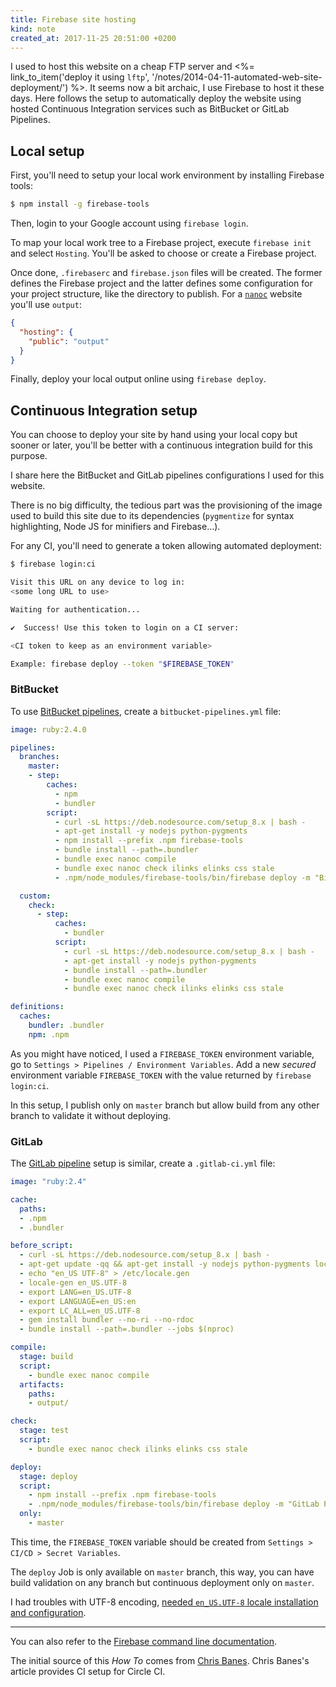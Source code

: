 ```yaml
---
title: Firebase site hosting
kind: note
created_at: 2017-11-25 20:51:00 +0200
---
```


I used to host this website on a cheap FTP server and <%= link_to_item('deploy it using `lftp`', '/notes/2014-04-11-automated-web-site-deployment/') %>.
It seems now a bit archaic, I use Firebase to host it these days.
Here follows the setup to automatically deploy the website using hosted Continuous Integration services such as BitBucket or GitLab Pipelines.

## Local setup

First, you'll need to setup your local work environment by installing Firebase tools:

```bash
$ npm install -g firebase-tools
```

Then, login to your Google account using `firebase login`.

To map your local work tree to a Firebase project, execute `firebase init` and select `Hosting`. You'll be asked to choose 
or create a Firebase project.

Once done, `.firebaserc` and `firebase.json` files will be created. The former defines the Firebase project and the latter
defines some configuration for your project structure, like the directory to publish.
For a [`nanoc`](https://nanoc.ws/) website you'll use `output`:

```json
{
  "hosting": {
    "public": "output"
  }
}
```

Finally, deploy your local output online using `firebase deploy`.

## Continuous Integration setup

You can choose to deploy your site by hand using your local copy but sooner or later, you'll be better with a
continuous integration build for this purpose.

I share here the BitBucket and GitLab pipelines configurations I used for this website.

There is no big difficulty, the tedious part was the provisioning of the image used to build this site due to
its dependencies (`pygmentize` for syntax highlighting, Node JS for minifiers and Firebase…).

For any CI, you'll need to generate a token allowing automated deployment:

```bash
$ firebase login:ci

Visit this URL on any device to log in:
<some long URL to use>

Waiting for authentication...

✔  Success! Use this token to login on a CI server:

<CI token to keep as an environment variable>

Example: firebase deploy --token "$FIREBASE_TOKEN"
```

<!-- title broken after ``` ``` block, needed something (like this comment!) to fix it -->

### BitBucket

To use [BitBucket pipelines](https://bitbucket.org/product/features/pipelines), create a `bitbucket-pipelines.yml` file:

```yaml
image: ruby:2.4.0

pipelines:
  branches:
    master:
    - step:
        caches:
          - npm
          - bundler
        script:
          - curl -sL https://deb.nodesource.com/setup_8.x | bash -
          - apt-get install -y nodejs python-pygments
          - npm install --prefix .npm firebase-tools
          - bundle install --path=.bundler
          - bundle exec nanoc compile
          - bundle exec nanoc check ilinks elinks css stale
          - .npm/node_modules/firebase-tools/bin/firebase deploy -m "BitBucket build#$BITBUCKET_BUILD_NUMBER" --token "$FIREBASE_TOKEN" --non-interactive

  custom:
    check:
      - step:
          caches:
            - bundler
          script:
            - curl -sL https://deb.nodesource.com/setup_8.x | bash -
            - apt-get install -y nodejs python-pygments
            - bundle install --path=.bundler
            - bundle exec nanoc compile
            - bundle exec nanoc check ilinks elinks css stale

definitions:
  caches:
    bundler: .bundler
    npm: .npm
```

As you might have noticed, I used a `FIREBASE_TOKEN` environment variable, go to `Settings > Pipelines / Environment Variables`.
Add a new _secured_ environment variable `FIREBASE_TOKEN` with the value returned by `firebase login:ci`.

In this setup, I publish only on `master` branch but allow build from any other branch to validate it without deploying.

### GitLab

The [GitLab pipeline](https://docs.gitlab.com/ee/ci/pipelines.html) setup is similar, create a `.gitlab-ci.yml` file:

```yaml
image: "ruby:2.4"

cache:
  paths:
  - .npm
  - .bundler

before_script:
  - curl -sL https://deb.nodesource.com/setup_8.x | bash -
  - apt-get update -qq && apt-get install -y nodejs python-pygments locales
  - echo "en_US UTF-8" > /etc/locale.gen
  - locale-gen en_US.UTF-8
  - export LANG=en_US.UTF-8
  - export LANGUAGE=en_US:en
  - export LC_ALL=en_US.UTF-8
  - gem install bundler --no-ri --no-rdoc
  - bundle install --path=.bundler --jobs $(nproc)

compile:
  stage: build
  script:
    - bundle exec nanoc compile
  artifacts:
    paths:
    - output/

check:
  stage: test
  script:
    - bundle exec nanoc check ilinks elinks css stale

deploy:
  stage: deploy
  script:
    - npm install --prefix .npm firebase-tools
    - .npm/node_modules/firebase-tools/bin/firebase deploy -m "GitLab Pipeline#$CI_PIPELINE_ID Build#$CI_BUILD_ID" --token "$FIREBASE_TOKEN" --non-interactive
  only:
    - master
```

This time, the `FIREBASE_TOKEN` variable should be created from `Settings > CI/CD > Secret Variables`.

The `deploy` Job is only available on `master` branch, this way, you can have build validation on any branch but continuous deployment only on `master`.

I had troubles with UTF-8 encoding, [needed `en_US.UTF-8` locale installation and configuration](https://gitlab.com/gitlab-org/gitlab-ce/issues/14983#note_4637913).

---

You can also refer to the [Firebase command line documentation](https://firebase.google.com/docs/cli/).

The initial source of this _How To_ comes from [Chris Banes](https://chris.banes.me/2017/06/02/jekyll-firebase/). 
Chris Banes's article provides CI setup for Circle CI.
